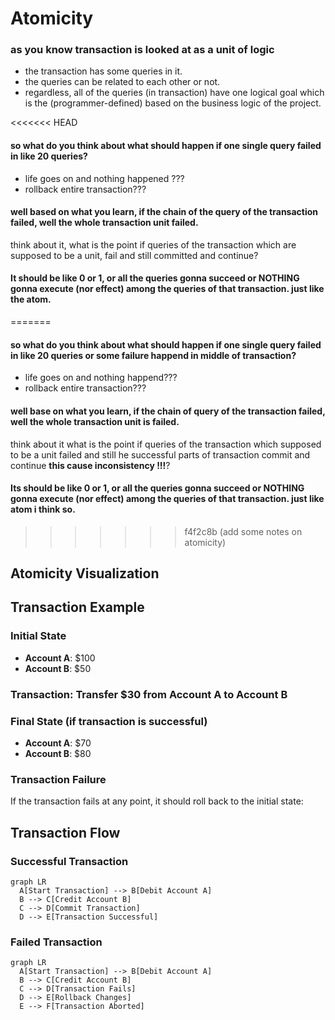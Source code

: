 # Atomicity
### as you know transaction is looked at as a unit of logic

- the transaction has some queries in it.
- the queries can be related to each other or not.
- regardless, all of the queries (in transaction) have one logical goal which is the  (programmer-defined) based on the business logic of the project.

<<<<<<< HEAD
#### so what do you think about what should happen if one single query failed in like 20 queries?
- life goes on and nothing happened ???
- rollback entire transaction???
#### well based on  what you learn, if the chain of the query of the transaction failed, well the whole transaction unit failed.
think about it, what is the point if queries of the transaction which are supposed to be a unit, fail and still committed and continue?
#### It should be like 0 or 1, or all the queries gonna succeed or NOTHING gonna execute (nor effect) among the queries of that transaction. just like the atom.
=======
#### so what do you think about what should happen if one single query failed in like 20 queries or some failure happend in middle of transaction?
- life goes on and nothing happend???
- rollback entire transaction???
#### well base on  what you learn, if the chain of query of the transaction failed, well the whole transaction unit is failed.
think about it what is the point if queries of the transaction which supposed to be a unit failed and still he successful parts of transaction commit and continue **this cause inconsistency !!!**?
#### Its should be like 0 or 1, or all the queries gonna succeed or NOTHING gonna execute (nor effect) among the queries  of that transaction. just like atom i think so.
>>>>>>> f4f2c8b (add some notes on atomicity)




##  Atomicity Visualization

## Transaction Example

### Initial State
- **Account A**: $100
- **Account B**: $50

### Transaction: Transfer $30 from Account A to Account B

### Final State (if transaction is successful)
- **Account A**: $70
- **Account B**: $80

### Transaction Failure
If the transaction fails at any point, it should roll back to the initial state:

## Transaction Flow

### Successful Transaction
```mermaid
graph LR
  A[Start Transaction] --> B[Debit Account A]
  B --> C[Credit Account B]
  C --> D[Commit Transaction]
  D --> E[Transaction Successful]
```
### Failed Transaction
```mermaid
graph LR
  A[Start Transaction] --> B[Debit Account A]
  B --> C[Credit Account B]
  C --> D[Transaction Fails]
  D --> E[Rollback Changes]
  E --> F[Transaction Aborted]

